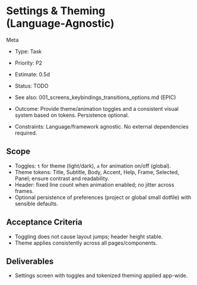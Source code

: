 # Settings & Theming (Language‑Agnostic)

Meta
- Type: Task
- Priority: P2
- Estimate: 0.5d
- Status: TODO
- See also: 001_screens_keybindings_transitions_options.md (EPIC)

- Outcome: Provide theme/animation toggles and a consistent visual system based on tokens. Persistence optional.
- Constraints: Language/framework agnostic. No external dependencies required.

## Scope
- Toggles: `t` for theme (light/dark), `a` for animation on/off (global).
- Theme tokens: Title, Subtitle, Body, Accent, Help, Frame, Selected, Panel; ensure contrast and readability.
- Header: fixed line count when animation enabled; no jitter across frames.
- Optional persistence of preferences (project or global small dotfile) with sensible defaults.

## Acceptance Criteria
- Toggling does not cause layout jumps; header height stable.
- Theme applies consistently across all pages/components.

## Deliverables
- Settings screen with toggles and tokenized theming applied app-wide.
